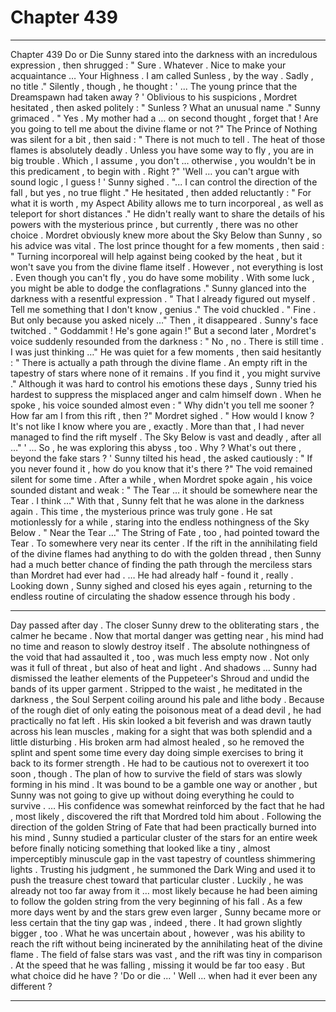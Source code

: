 
# Chapter 439


---

Chapter 439 Do or Die
Sunny stared into the darkness with an incredulous expression , then shrugged :
" Sure . Whatever . Nice to make your acquaintance … Your Highness . I am called Sunless , by the way . Sadly , no title ."
Silently , though , he thought :
' ... The young prince that the Dreamspawn had taken away ? '
Oblivious to his suspicions , Mordret hesitated , then asked politely :
" Sunless ? What an unusual name ."
Sunny grimaced .
" Yes . My mother had a … on second thought , forget that ! Are you going to tell me about the divine flame or not ?"
The Prince of Nothing was silent for a bit , then said :
" There is not much to tell . The heat of those flames is absolutely deadly . Unless you have some way to fly , you are in big trouble . Which , I assume , you don't … otherwise , you wouldn't be in this predicament , to begin with . Right ?"
'Well … you can't argue with sound logic , I guess ! '
Sunny sighed .
"... I can control the direction of the fall , but yes , no true flight ."
He hesitated , then added reluctantly :
" For what it is worth , my Aspect Ability allows me to turn incorporeal , as well as teleport for short distances ."
He didn't really want to share the details of his powers with the mysterious prince , but currently , there was no other choice . Mordret obviously knew more about the Sky Below than Sunny , so his advice was vital .
The lost prince thought for a few moments , then said :
" Turning incorporeal will help against being cooked by the heat , but it won't save you from the divine flame itself . However , not everything is lost . Even though you can't fly , you do have some mobility . With some luck , you might be able to dodge the conflagrations ."
Sunny glanced into the darkness with a resentful expression .
" That I already figured out myself . Tell me something that I don't know , genius ."
The void chuckled .
" Fine . But only because you asked nicely …"
Then , it disappeared .
Sunny's face twitched .
" Goddammit ! He's gone again !"
But a second later , Mordret's voice suddenly resounded from the darkness :
" No , no . There is still time . I was just thinking …"
He was quiet for a few moments , then said hesitantly :
" There is actually a path through the divine flame . An empty rift in the tapestry of stars where none of it remains . If you find it , you might survive ."
Although it was hard to control his emotions these days , Sunny tried his hardest to suppress the misplaced anger and calm himself down . When he spoke , his voice sounded almost even :
" Why didn't you tell me sooner ? How far am I from this rift , then ?"
Mordret sighed .
" How would I know ? It's not like I know where you are , exactly . More than that , I had never managed to find the rift myself . The Sky Below is vast and deadly , after all …"
' ... So , he was exploring this abyss , too . Why ? What's out there , beyond the fake stars ? '
Sunny tilted his head , the asked cautiously :
" If you never found it , how do you know that it's there ?"
The void remained silent for some time . After a while , when Mordret spoke again , his voice sounded distant and weak :
" The Tear … it should be somewhere near the Tear . I think …"
With that , Sunny felt that he was alone in the darkness again . This time , the mysterious prince was truly gone .
He sat motionlessly for a while , staring into the endless nothingness of the Sky Below .
" Near the Tear …"
The String of Fate , too , had pointed toward the Tear . To somewhere very near its center . If the rift in the annihilating field of the divine flames had anything to do with the golden thread , then Sunny had a much better chance of finding the path through the merciless stars than Mordret had ever had .
… He had already half - found it , really .
Looking down , Sunny sighed and closed his eyes again , returning to the endless routine of circulating the shadow essence through his body .
***
Day passed after day .
The closer Sunny drew to the obliterating stars , the calmer he became . Now that mortal danger was getting near , his mind had no time and reason to slowly destroy itself . The absolute nothingness of the void that had assaulted it , too , was much less empty now .
Not only was it full of threat , but also of heat and light .
And shadows …
Sunny had dismissed the leather elements of the Puppeteer's Shroud and undid the bands of its upper garment . Stripped to the waist , he meditated in the darkness , the Soul Serpent coiling around his pale and lithe body .
Because of the rough diet of only eating the poisonous meat of a dead devil , he had practically no fat left . His skin looked a bit feverish and was drawn tautly across his lean muscles , making for a sight that was both splendid and a little disturbing .
His broken arm had almost healed , so he removed the splint and spent some time every day doing simple exercises to bring it back to its former strength . He had to be cautious not to overexert it too soon , though .
The plan of how to survive the field of stars was slowly forming in his mind . It was bound to be a gamble one way or another , but Sunny was not going to give up without doing everything he could to survive .
… His confidence was somewhat reinforced by the fact that he had , most likely , discovered the rift that Mordred told him about .
Following the direction of the golden String of Fate that had been practically burned into his mind , Sunny studied a particular cluster of the stars for an entire week before finally noticing something that looked like a tiny , almost imperceptibly minuscule gap in the vast tapestry of countless shimmering lights .
Trusting his judgment , he summoned the Dark Wing and used it to push the treasure chest toward that particular cluster . Luckily , he was already not too far away from it … most likely because he had been aiming to follow the golden string from the very beginning of his fall .
As a few more days went by and the stars grew even larger , Sunny became more or less certain that the tiny gap was , indeed , there . It had grown slightly bigger , too .
What he was uncertain about , however , was his ability to reach the rift without being incinerated by the annihilating heat of the divine flame .
The field of false stars was vast , and the rift was tiny in comparison . At the speed that he was falling , missing it would be far too easy .
But what choice did he have ?
'Do or die ... '
Well ... when had it ever been any different ?

---

